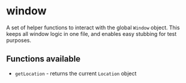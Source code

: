 # window

A set of helper functions to interact with the global `Window` object. This keeps all window logic in one file, and enables easy stubbing for test purposes.

## Functions available

- `getLocation` - returns the current `Location` object
